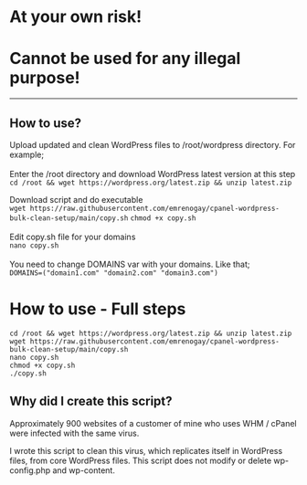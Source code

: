 # At your own risk! 
# Cannot be used for any illegal purpose!

* * *

How to use?
-----------
Upload updated and clean WordPress files to /root/wordpress directory. For example;\
\
Enter the /root directory and download WordPress latest version at this step\
`cd /root && wget https://wordpress.org/latest.zip && unzip latest.zip`

Download script and do executable\
`wget https://raw.githubusercontent.com/emrenogay/cpanel-wordpress-bulk-clean-setup/main/copy.sh`
`chmod +x copy.sh`
\
\
Edit copy.sh file for your domains\
`nano copy.sh`\
\
You need to change DOMAINS var with your domains. Like that;\
`DOMAINS=("domain1.com" "domain2.com" "domain3.com")`

# How to use - Full steps
`cd /root && wget https://wordpress.org/latest.zip && unzip latest.zip`
\
`wget https://raw.githubusercontent.com/emrenogay/cpanel-wordpress-bulk-clean-setup/main/copy.sh`
\
`nano copy.sh`
\
`chmod +x copy.sh`
\
`./copy.sh`

Why did I create this script?
-----------------------------

Approximately 900 websites of a customer of mine who uses WHM / cPanel were infected with the same virus.

I wrote this script to clean this virus, which replicates itself in WordPress files, from core WordPress files.
This script does not modify or delete wp-config.php and wp-content.
